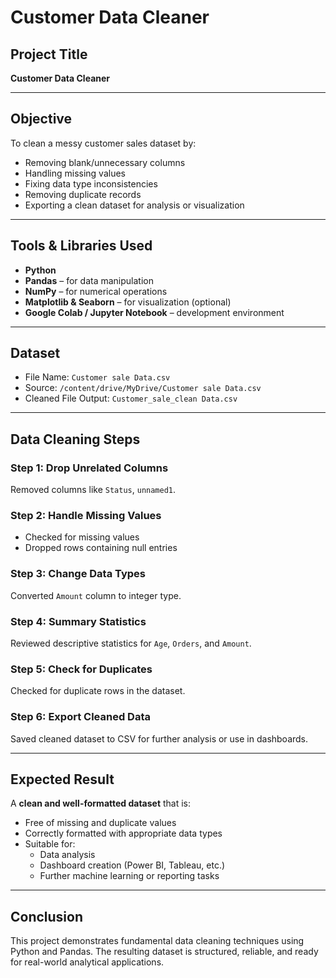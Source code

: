 
# Customer Data Cleaner

##  Project Title
**Customer Data Cleaner**

---

##  Objective
To clean a messy customer sales dataset by:
- Removing blank/unnecessary columns
- Handling missing values
- Fixing data type inconsistencies
- Removing duplicate records
- Exporting a clean dataset for analysis or visualization

---

##  Tools & Libraries Used
- **Python**
- **Pandas** – for data manipulation
- **NumPy** – for numerical operations
- **Matplotlib & Seaborn** – for visualization (optional)
- **Google Colab / Jupyter Notebook** – development environment

---

##  Dataset
- File Name: `Customer sale Data.csv`
- Source: `/content/drive/MyDrive/Customer sale Data.csv`
- Cleaned File Output: `Customer_sale_clean Data.csv`

---

##  Data Cleaning Steps

### Step 1: Drop Unrelated Columns
Removed columns like `Status`, `unnamed1`.

### Step 2: Handle Missing Values
- Checked for missing values
- Dropped rows containing null entries

### Step 3: Change Data Types
Converted `Amount` column to integer type.

### Step 4: Summary Statistics
Reviewed descriptive statistics for `Age`, `Orders`, and `Amount`.

### Step 5: Check for Duplicates
Checked for duplicate rows in the dataset.

### Step 6: Export Cleaned Data
Saved cleaned dataset to CSV for further analysis or use in dashboards.

---

## Expected Result

A **clean and well-formatted dataset** that is:
- Free of missing and duplicate values
- Correctly formatted with appropriate data types
- Suitable for:
  - Data analysis
  - Dashboard creation (Power BI, Tableau, etc.)
  - Further machine learning or reporting tasks

---

##  Conclusion
This project demonstrates fundamental data cleaning techniques using Python and Pandas. The resulting dataset is structured, reliable, and ready for real-world analytical applications.
